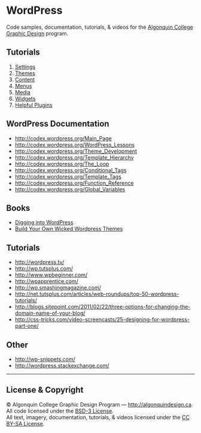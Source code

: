 # WordPress

Code samples, documentation, tutorials, & videos for the [Algonquin College Graphic Design](http://algonquindesign.ca) program.

## Tutorials

1. [Settings](settings.md)
2. [Themes](themes.md)
3. [Content](content.md)
4. [Menus](menus.md)
5. [Media](media.md)
6. [Widgets](widgets.md)
7. [Helpful Plugins](https://github.com/thomasjbradley/wp-theme-starter/blob/master/plugins/PLUGINS.md)

## WordPress Documentation

- <http://codex.wordpress.org/Main_Page>
- <http://codex.wordpress.org/WordPress_Lessons>
- <http://codex.wordpress.org/Theme_Development>
- <http://codex.wordpress.org/Template_Hierarchy>
- <http://codex.wordpress.org/The_Loop>
- <http://codex.wordpress.org/Conditional_Tags>
- <http://codex.wordpress.org/Template_Tags>
- <http://codex.wordpress.org/Function_Reference>
- <http://codex.wordpress.org/Global_Variables>

## Books

- [Digging into WordPress](http://digwp.com/book/)
- [Build Your Own Wicked Wordpress Themes](http://www.amazon.ca/dp/0980455294/)

## Tutorials

- <http://wordpress.tv/>
- <http://wp.tutsplus.com/>
- <http://www.wpbeginner.com/>
- <http://wpapprentice.com/>
- <http://wp.smashingmagazine.com/>
- <http://net.tutsplus.com/articles/web-roundups/top-50-wordpress-tutorials/>
- <http://blogs.sitepoint.com/2011/02/22/three-options-for-changing-the-domain-name-of-your-blog/>
- <http://css-tricks.com/video-screencasts/25-designing-for-wordpress-part-one/>

## Other

- <http://wp-snippets.com/>
- <http://wordpress.stackexchange.com/>

---

## License & Copyright

© Algonquin College Graphic Design Program — <http://algonquindesign.ca>.	
All code licensed under the [BSD-3 License](LICENSE).	
All text, imagery, documentation, tutorials, & videos licensed under the [CC BY-SA License](http://creativecommons.org/licenses/by-sa/2.5/ca/deed.en_US).
